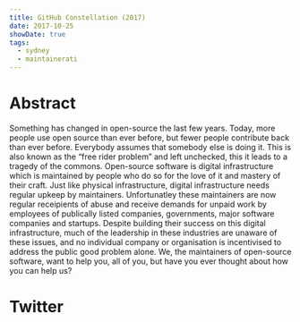 ```yaml
---
title: GitHub Constellation (2017)
date: 2017-10-25
showDate: true
tags: 
  - sydney
  - maintainerati
---
```


# Abstract

Something has changed in open-source the last few years. Today, more people use
open source than ever before, but fewer people contribute back than ever
before. Everybody assumes that somebody else is doing it. This is also known as
the “free rider problem” and left unchecked, this it leads to a tragedy of the
commons. Open-source software is digital infrastructure which is maintained by
people who do so for the love of it and mastery of their craft. Just like
physical infrastructure, digital infrastructure needs regular upkeep by
maintainers. Unfortunatley these maintainers are now regular receipients of
abuse and receive demands for unpaid work by employees of publically listed
companies, governments, major software companies and startups. Despite building
their success on this digital infrastructure, much of the leadership in these
industries are unaware of these issues, and no individual company or
organisation is incentivised to address the public good problem alone. We, the
maintainers of open-source software, want to help you, all of you, but have you
ever thought about how you can help us?

# Twitter

<!-- tweet 923113978057728000 -->

<!-- tweet 923139427685122048 -->
<!-- tweet 923101794082865152 -->
<!-- tweet 923108615128367104 -->

<!-- tweet 923113468282093575 -->
